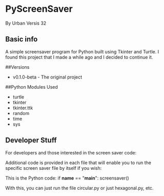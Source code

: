 # PyScreenSaver
By Urban Versis 32

## Basic info
A simple screensaver program for Python built using Tkinter and Turtle. I found this project that I made a while ago and I decided to continue it.

##Versions
* v0.1.0-beta - The original project

##Python Modules Used
* turtle
* tkinter
* tkinter.ttk
* random
* time
* sys

## Developer Stuff
For developers and those interested in the screen saver code:

Additional code is provided in each file that will enable you to run the specific screen saver file by itself if you wish:

This is the Python code:
if __name__ == "__main__":
    screensaver()

With this, you can just run the file circular.py or just hexagonal.py, etc.
